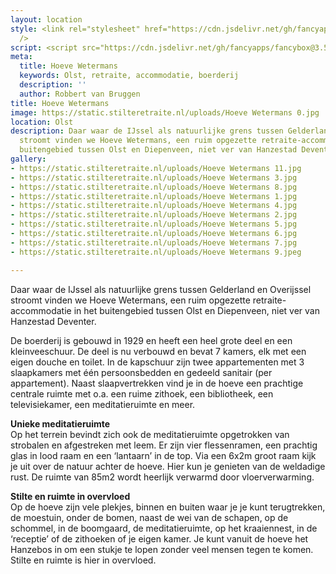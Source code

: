 ```yaml
---
layout: location
style: <link rel="stylesheet" href="https://cdn.jsdelivr.net/gh/fancyapps/fancybox@3.5.7/dist/jquery.fancybox.min.css"
  />
script: <script src="https://cdn.jsdelivr.net/gh/fancyapps/fancybox@3.5.7/dist/jquery.fancybox.min.js"></script>
meta:
  title: Hoeve Wetermans
  keywords: Olst, retraite, accommodatie, boerderij
  description: ''
  author: Robbert van Bruggen
title: Hoeve Wetermans
image: https://static.stilteretraite.nl/uploads/Hoeve Wetermans 0.jpg
location: Olst
description: Daar waar de IJssel als natuurlijke grens tussen Gelderland en Overijssel
  stroomt vinden we Hoeve Wetermans, een ruim opgezette retraite-accommodatie in het
  buitengebied tussen Olst en Diepenveen, niet ver van Hanzestad Deventer.
gallery:
- https://static.stilteretraite.nl/uploads/Hoeve Wetermans 11.jpg
- https://static.stilteretraite.nl/uploads/Hoeve Wetermans 3.jpg
- https://static.stilteretraite.nl/uploads/Hoeve Wetermans 8.jpg
- https://static.stilteretraite.nl/uploads/Hoeve Wetermans 1.jpg
- https://static.stilteretraite.nl/uploads/Hoeve Wetermans 4.jpg
- https://static.stilteretraite.nl/uploads/Hoeve Wetermans 2.jpg
- https://static.stilteretraite.nl/uploads/Hoeve Wetermans 5.jpg
- https://static.stilteretraite.nl/uploads/Hoeve Wetermans 6.jpg
- https://static.stilteretraite.nl/uploads/Hoeve Wetermans 7.jpg
- https://static.stilteretraite.nl/uploads/Hoeve Wetermans 9.jpeg

---
```

Daar waar de IJssel als natuurlijke grens tussen Gelderland en Overijssel stroomt vinden we Hoeve Wetermans, een ruim opgezette retraite-accommodatie in het buitengebied tussen Olst en Diepenveen, niet ver van Hanzestad Deventer.

De boerderij is gebouwd in 1929 en heeft een heel grote deel en een kleinveeschuur. De deel is nu verbouwd en bevat 7 kamers, elk met een eigen douche en toilet. In de kapschuur zijn twee appartementen met 3 slaapkamers met één persoonsbedden en gedeeld sanitair (per appartement). Naast slaapvertrekken vind je in de hoeve een prachtige centrale ruimte met o.a. een ruime zithoek, een bibliotheek, een televisiekamer, een meditatieruimte en meer.

**Unieke meditatieruimte**  
Op het terrein bevindt zich ook de meditatieruimte opgetrokken van strobalen en afgestreken met leem. Er zijn vier flessenramen, een prachtig glas in lood raam en een ‘lantaarn’ in de top. Via een 6x2m groot raam kijk je uit over de natuur achter de hoeve. Hier kun je genieten van de weldadige rust. De ruimte van 85m2 wordt heerlijk verwarmd door vloerverwarming.

**Stilte en ruimte in overvloed**  
Op de hoeve zijn vele plekjes, binnen en buiten waar je je kunt terugtrekken, de moestuin, onder de bomen, naast de wei van de schapen, op de schommel, in de boomgaard, de meditatieruimte, op het kraaiennest, in de ‘receptie’ of de zithoeken of je eigen kamer. Je kunt vanuit de hoeve het Hanzebos in om een stukje te lopen zonder veel mensen tegen te komen. Stilte en ruimte is hier in overvloed.